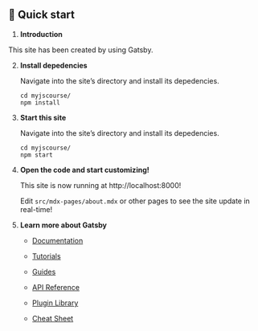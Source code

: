 ## 🚀 Quick start

1.  **Introduction**

   This site has been created by using Gatsby.


2.  **Install depedencies**

    Navigate into the site’s directory and install its depedencies.

    ```shell
    cd myjscourse/
    npm install
    ```

3. **Start this site**

    Navigate into the site’s directory and install its depedencies.

    ```shell
    cd myjscourse/
    npm start
    ```

3.  **Open the code and start customizing!**

    This site is now running at http://localhost:8000!

    Edit `src/mdx-pages/about.mdx` or other pages to see the site update in real-time!

4.  **Learn more about Gatsby**

    - [Documentation](https://www.gatsbyjs.com/docs/?utm_source=starter&utm_medium=readme&utm_campaign=minimal-starter)

    - [Tutorials](https://www.gatsbyjs.com/tutorial/?utm_source=starter&utm_medium=readme&utm_campaign=minimal-starter)

    - [Guides](https://www.gatsbyjs.com/tutorial/?utm_source=starter&utm_medium=readme&utm_campaign=minimal-starter)

    - [API Reference](https://www.gatsbyjs.com/docs/api-reference/?utm_source=starter&utm_medium=readme&utm_campaign=minimal-starter)

    - [Plugin Library](https://www.gatsbyjs.com/plugins?utm_source=starter&utm_medium=readme&utm_campaign=minimal-starter)

    - [Cheat Sheet](https://www.gatsbyjs.com/docs/cheat-sheet/?utm_source=starter&utm_medium=readme&utm_campaign=minimal-starter)
